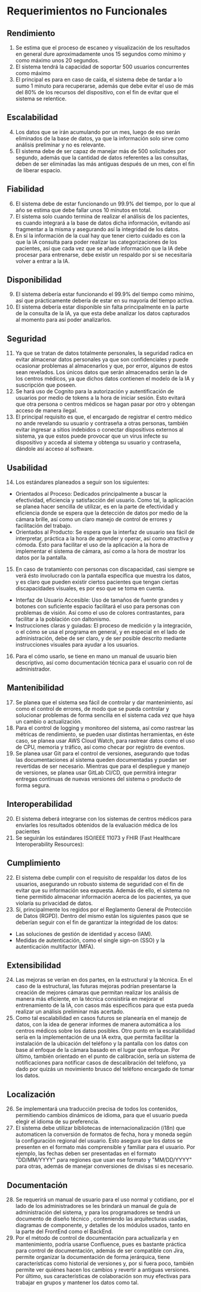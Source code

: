 # Requerimientos no Funcionales

## Rendimiento

1. Se estima que el proceso de escaneo y visualización de los resultados en general dure aproximadamente unos 15 segundos como mínimo y como máximo unos 20 segundos.
2. El sistema tendrá la capacidad de soportar 500 usuarios concurrentes como máximo
3. El principal es para en caso de caída, el sistema debe de tardar a lo sumo 1 minuto para recuperarse, además que debe evitar el uso de más del 80% de los recursos del dispositivo, con el fin de evitar que el sistema se relentice. 

## Escalabilidad

4. Los datos que se irán acumulando por un mes, luego de eso serán eliminados de la base de datos, ya que la información solo sirve como análisis preliminar y no es relevante.
5. El sistema debe de ser capaz de manejar más de 500 solicitudes por segundo, además que la cantidad de datos referentes a las consultas, deben de ser eliminadas las más antiguas después de un mes, con el fin de liberar espacio.

## Fiabilidad

6. El sistema debe de estar funcionando un 99.9% del tiempo, por lo que al año se estima que debe fallar unos 10 minutos en total.
7. El sistema solo cuando termina de realizar el análisis de los pacientes, es cuando integrará a la base de datos dicha información, evitando así fragmentar a la misma y asegurando así la integridad de los datos.
8. En sí la información de la cual hay que tener cierto cuidado es con la que la IA consulta para poder realizar las categorizaciones de los pacientes, así que cada vez que se añade información que la IA debe procesar para entrenarse, debe existir un respaldo por si se necesitaría volver a entrar a la IA.

## Disponibilidad

9. El sistema debería estar funcionando el 99.9% del tiempo como mínimo, así que prácticamente debería de estar en su mayoría del tiempo activa. 
10. El sistema debería estar disponible sin falta principalmente en la parte de la consulta de la IA, ya que esta debe analizar los datos capturados al momento para así poder analizarlos.

## Seguridad

11. Ya que se tratan de datos totalmente personales, la seguridad radica en evitar almacenar datos personales ya que son confidenciales y puede ocasionar problemas al almacenarlos y que, por error, algunos de estos sean revelados. Los únicos datos que serán almacenados serán la de los centros médicos, ya que dichos datos contienen el modelo de la IA y suscripción que poseen.
12. Se hará uso de Cognito para la autorización y autentificación de usuarios por medio de tokens a la hora de iniciar sesión. Esto evitará que otra persona o centros médicos se hagan pasar por otro y obtengan acceso de manera ilegal.
13. El principal requisito es que, el encargado de registrar el centro médico no ande revelando su usuario y contraseña a otras personas, también evitar ingresar a sitios indebidos o conectar dispositivos externos al sistema, ya que estos puede provocar que un virus infecte su dispositivo y acceda al sistema y obtenga su usuario y contraseña, dándole así acceso al software.

## Usabilidad

14. Los estándares planeados a seguir son los siguientes:
- Orientados al Proceso: Dedicados principalmente a buscar la efectividad, eficiencia y satisfacción del usuario. Como tal, la aplicación se planea hacer sencilla de utilizar, es en la parte de efectividad y eficiencia donde se espera que la detección de datos por medio de la cámara brille, así como un claro manejo de control de errores y facilitación del trabajo.
- Orientados al Producto: Se espera que la interfaz de usuario sea fácil de interpretar, práctica a la hora de aprender y operar, así como atractiva y cómoda. Ésto para facilitar el uso de la aplicación a la hora de implementar el sistema de cámara, así como a la hora de mostrar los datos por la pantalla.
15. En caso de tratamiento con personas con discapacidad, casi siempre se verá ésto involucrado con la pantalla específica que muestra los datos, y es claro que pueden existir ciertos pacientes que tengan ciertas discapacidades visuales, es por eso que se toma en cuenta.
- Interfaz de Usuario Accesible: Uso de tamaños de fuente grandes y botones con suficiente espacio facilitará el uso para personas con problemas de visión. Así como el uso de colores contrastantes, para facilitar a la población con daltonismo.
- Instrucciones claras y guiadas: El proceso de medición y la integración, o el cómo se usa el programa en general, y en especial en el lado de administración, debe de ser claro, y de ser posible descrito mediante instrucciones visuales para ayudar a los usuarios.
16. Para el cómo usarlo, se tiene en mano un manual de usuario bien descriptivo, así como documentación técnica para el usuario con rol de administrador.

## Mantenibilidad

17. Se planea que el sistema sea fácil de controlar y dar mantenimiento, así como el control de errores, de modo que se pueda controlar y solucionar problemas de forma sencilla en el sistema cada vez que haya un cambio o actualización.
18. Para el control de logging y monitoreo del sistema, así como rastrear las métricas de rendimiento, se pueden usar distintas herramientas, en éste caso, se planea usar AWS Cloud Watch, para rastrear datos como el uso de CPU, memoria y tráfico, así como checar por registro de eventos.
19. Se planea usar Git para el control de versiones, asegurando que todas las documentaciones al sistema queden documentadas y puedan ser revertidas de ser necesario. Mientras que para el despliegue y manejo de versiones, se planea usar GitLab CI/CD, que permitirá integrar entregas continuas de nuevas versiones del sistema o producto de forma segura.

## Interoperabilidad

20. El sistema deberá integrarse con los sistemas de centros médicos para enviarles los resultados obtenidos de la evaluación médica de los pacientes
21. Se seguirán los estándares ISO/IEEE 11073 y FHIR (Fast Healthcare Interoperability Resources):

## Cumplimiento

22. El sistema debe cumplir con el requisito de respaldar los datos de los usuarios, asegurando un robusto sistema de seguridad con el fin de evitar que su información sea expuesta. Además de ello, el sistema no tiene permitido almacenar información acerca de los pacientes, ya que violaría su privacidad de datos.
23. Sí, principalmente los regidos por el Reglamento General de Protección de Datos (RGPD). Dentro del mismo están los siguientes pasos que se deberían seguir con el fin de garantizar la integridad de los datos:
- Las soluciones de gestión de identidad y acceso (IAM).
- Medidas de autenticación, como el single sign-on (SSO) y la autenticación multifactor (MFA).

## Extensibilidad

24. Las mejoras se verían en dos partes, en la estructural y la técnica. En el caso de la estructural, las futuras mejoras podrían presentarse la creación de mejores cámaras que permitan realizar los análisis de manera más eficiente, en la técnica consistiría en mejorar el entrenamiento de la IA, con casos más específicos para que esta pueda realizar un análisis preliminar más acertado.
25. Como tal escalabilidad en casos futuros se planearía en el manejo de datos, con la idea de generar informes de manera automática a los centros médicos sobre los datos posibles. Otro punto en la escalabilidad sería en la implementación de una IA extra, que permita facilitar la instalación de la ubicación del teléfono y la pantalla con los datos con base al enfoque de la cámara basado en el lugar que enfoque. Por último, también orientado en el punto de calibración, sería un sistema de notificaciones para notificar casos de descalibración del teléfono, ya dado por quizás un movimiento brusco del teléfono encargado de tomar los datos.

## Localización

26. Se implementará una traducción precisa de todos los contenidos, permitiendo cambios dinámicos de idioma, para que el usuario pueda elegir el idioma de su preferencia.
27. El sistema debe utilizar bibliotecas de internacionalización (i18n) que automaticen la conversión de formatos de fecha, hora y moneda según la configuración regional del usuario. Esto asegura que los datos se presenten en el formato más comprensible y familiar para el usuario. Por ejemplo, las fechas deben ser presentadas en el formato "DD/MM/YYYY" para regiones que usan ese formato y "MM/DD/YYYY" para otras, además de manejar conversiones de divisas si es necesario.

## Documentación

28. Se requerirá un manual de usuario para el uso normal y cotidiano, por el lado de los administradores se les brindará un manual de guía de administración del sistema, y para los programadores se tendrá un documento de diseño técnico , conteniendo las arquitecturas usadas, diagramas de componente, y detalles de los módulos usados, tanto en la parte del FrontEnd como el BackEnd.
29. Por el método de control de documentación para actualizarla y en mantenimiento, podría usarse Confluence, pues es bastante práctica para control de documentación, además de ser compatible con Jira, permite organizar la documentación de forma jerárquica, tiene características como historial de versiones y, por si fuera poco, también permite ver quiénes hacen los cambios y revertir a antiguas versiones. Por último, sus características de colaboración son muy efectivas para trabajar en grupos y mantener los datos como tal.
